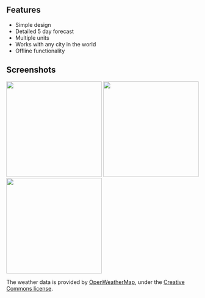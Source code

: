 

## Features
* Simple design
* Detailed 5 day forecast
* Multiple units
* Works with any city in the world
* Offline functionality

## Screenshots
[<img src="http://i.imgur.com/bvcc7Lt.png" width=250>](http://i.imgur.com/bvcc7Lt.png)
[<img src="http://i.imgur.com/SaH5X2O.png" width=250>](http://i.imgur.com/SaH5X2O.png)
[<img src="http://i.imgur.com/ztMbvyY.png" width=250>](http://i.imgur.com/ztMbvyY.png)


The weather data is provided by [OpenWeatherMap](https://openweathermap.org/), under the <a href='http://creativecommons.org/licenses/by-sa/2.0/'>Creative Commons license</a>.


